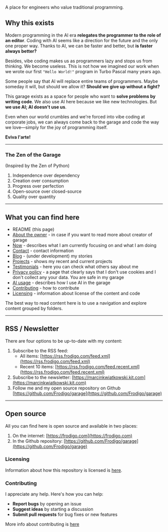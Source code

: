 
A place for engineers who value traditional programming.

## Why this exists

Modern programming in the AI ​​era **relegates the programmer to the role of an editor**. Coding with AI seems like a direction for the future and the only one proper way. Thanks to AI, we can be faster and better, but **is faster always better?**

Besides, vibe coding makes us as programmers lazy and stops us from thinking. We become useless. This is not how we imagined our work when we wrote our first `"Hello World!"` program in Turbo Pascal many years ago.

Some people say that AI will replace entire teams of programmers. Maybe someday it will, but should we allow it? **Should we give up without a fight?**

This garage exists as a space for people who want to **solve problems by writing code**. We also use AI here because we like new technologies. But **we use AI; AI doesn't use us**.

Even when our world crumbles and we're forced into vibe coding at corporate jobs, we can always come back to the garage and code the way we love—simply for the joy of programming itself.

**Eviva l'arte!**

---

### The Zen of the Garage
(Inspired by the Zen of Python)

1. Independence over dependency
2. Creation over consumption
3. Progress over perfection
4. Open-source over closed-source
5. Quality over quantity

---

## What you can find here

- README (this page)
- [About the owner](About%20the%20owner.md) - in case if you want to read more about creator of garage
- [Now](Now.md) - describes what I am currently focusing on and what I am doing
- [Contact](Contact.md) - contact information
- [Blog](Blog.md) - (under development) my stories
- [Projects](Projects.md) - shows my recent and current projects
- [Testimonials](Testimonials.md) - here you can check what others say about me
- [Privacy policy](Privacy%20policy.md) - a page that clearly says that I don't use cookies and I don't collect any your data. You are safe in my garage
- [AI usage](AI%20usage.md) - describes how I use AI in the garage
- [Contributing](Contributing.md) - how to contribute
- [Licensing](Licensing.md) - information about license of the content and code

The best way to read content here is to use a navigation and explore content grouped by folders.

---
## RSS / Newsletter

There are four options to be up-to-date with my content:

1. Subscribe to the RSS feed:
   - All items: [https://rss.frodigo.com/feed.xml](https://rss.frodigo.com/feed.xml)
   - Recent 10 items: [https://rss.frodigo.com/feed.recent.xml](https://rss.frodigo.com/feed.recent.xml)
2. Subscribe to the newsletter: [https://marcinkwiatkowski.kit.com](https://marcinkwiatkowski.kit.com)
3. Follow me and my open source repository on Github [https://github.com/Frodigo/garage](https://github.com/Frodigo/garage)

---
## Open source

All you can find here is open source and available in two places:

1. On the internet: [https://frodigo.com](https://frodigo.com)
2. In the Github repository: [https://github.com/Frodigo/garage](https://github.com/Frodigo/garage)

### Licensing

Information about how this repository is licensed is [here](Licensing.md).

### Contributing

I appreciate any help. Here's how you can help:

- **Report bugs** by opening an issue
- **Suggest ideas** by starting a discussion
- **Submit pull requests** for bug fixes or new features

More info about contributing is [here](Contributing.md)
